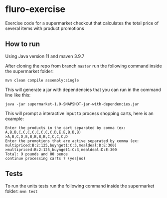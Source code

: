 # fluro-exercise
Exercise code for a supermarket checkout that calculates the total price of several items with product promotions


## How to run

Using Java version 11 and maven 3.9.7

After cloning the repo from branch ```master``` run the following command inside the supermarket folder:
```
mvn clean compile assembly:single
```

This will generate a jar with dependencies that you can run in the command line like this:
```
java -jar supermarket-1.0-SNAPSHOT-jar-with-dependencies.jar
```

This will prompt a interactive input to process shopping carts, here is an example:
```
Enter the products in the cart separated by comma (ex: A,B,B,C,C,C,C,C,C,C,C,D,E,E,B,B,B)
>A,B,C,D,E,B,B,B,B,C,C,C,C,D
Enter the promotions that are active separated by comma (ex: multipriced:B:2:125,buynget1:C:3,mealdeal:D:E:300)
>multipriced:B:2:125,buynget1:C:3,mealdeal:D:E:300
Total: 9 pounds and 00 pence
continue processing carts ? (yes|no)
```

## Tests

To run the units tests run the following command inside the supermarket folder:
```mvn test```